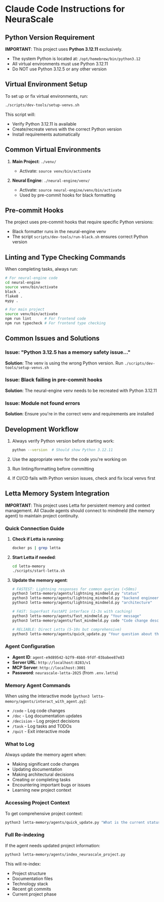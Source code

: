# Claude Code Instructions for NeuraScale

## Python Version Requirement

**IMPORTANT**: This project uses **Python 3.12.11** exclusively.

- The system Python is located at: `/opt/homebrew/bin/python3.12`
- All virtual environments must use Python 3.12.11
- Do NOT use Python 3.12.5 or any other version

## Virtual Environment Setup

To set up or fix virtual environments, run:

```bash
./scripts/dev-tools/setup-venvs.sh
```

This script will:

- Verify Python 3.12.11 is available
- Create/recreate venvs with the correct Python version
- Install requirements automatically

## Common Virtual Environments

1. **Main Project**: `./venv/`

   - Activate: `source venv/bin/activate`

2. **Neural Engine**: `./neural-engine/venv/`
   - Activate: `source neural-engine/venv/bin/activate`
   - Used by pre-commit hooks for black formatting

## Pre-commit Hooks

The project uses pre-commit hooks that require specific Python versions:

- Black formatter runs in the neural-engine venv
- The script `scripts/dev-tools/run-black.sh` ensures correct Python version

## Linting and Type Checking Commands

When completing tasks, always run:

```bash
# For neural-engine code
cd neural-engine
source venv/bin/activate
black .
flake8 .
mypy .

# For main project
source venv/bin/activate
npm run lint      # For frontend code
npm run typecheck # For frontend type checking
```

## Common Issues and Solutions

### Issue: "Python 3.12.5 has a memory safety issue..."

**Solution**: The venv is using the wrong Python version. Run `./scripts/dev-tools/setup-venvs.sh`

### Issue: Black failing in pre-commit hooks

**Solution**: The neural-engine venv needs to be recreated with Python 3.12.11

### Issue: Module not found errors

**Solution**: Ensure you're in the correct venv and requirements are installed

## Development Workflow

1. Always verify Python version before starting work:

   ```bash
   python --version  # Should show Python 3.12.11
   ```

2. Use the appropriate venv for the code you're working on

3. Run linting/formatting before committing

4. If CI/CD fails with Python version issues, check and fix local venvs first

## Letta Memory System Integration

**IMPORTANT**: This project uses Letta for persistent memory and context management. All Claude agents should connect to mindmeld (the memory agent) to maintain project continuity.

### Quick Connection Guide

1. **Check if Letta is running**:

   ```bash
   docker ps | grep letta
   ```

2. **Start Letta if needed**:

   ```bash
   cd letta-memory
   ./scripts/start-letta.sh
   ```

3. **Update the memory agent**:

   ```bash
   # FASTEST: Lightning responses for common queries (<50ms)
   python3 letta-memory/agents/lightning_mindmeld.py "status"
   python3 letta-memory/agents/lightning_mindmeld.py "backend engineer"
   python3 letta-memory/agents/lightning_mindmeld.py "architecture"
   
   # FAST: SuperFast FastAPI interface (1-3s with caching)
   python3 letta-memory/agents/fast_mindmeld.py "Your message"
   python3 letta-memory/agents/fast_mindmeld.py code "Code change description"
   
   # RELIABLE: Direct Letta (5-10s but comprehensive)
   python3 letta-memory/agents/quick_update.py "Your question about the project"
   ```

### Agent Configuration

- **Agent ID**: `agent-e9d89542-b2f9-4bb8-9fdf-03babee87e83`
- **Server URL**: `http://localhost:8283/v1`
- **MCP Server**: `http://localhost:3001`
- **Password**: `neurascale-letta-2025` (from `.env.letta`)

### Memory Agent Commands

When using the interactive mode (`python3 letta-memory/agents/interact_with_agent.py`):

- `/code` - Log code changes
- `/doc` - Log documentation updates
- `/decision` - Log project decisions
- `/task` - Log tasks and TODOs
- `/quit` - Exit interactive mode

### What to Log

Always update the memory agent when:

- Making significant code changes
- Updating documentation
- Making architectural decisions
- Creating or completing tasks
- Encountering important bugs or issues
- Learning new project context

### Accessing Project Context

To get comprehensive project context:

```bash
python3 letta-memory/agents/quick_update.py "What is the current status of [component/feature]?"
```

### Full Re-indexing

If the agent needs updated project information:

```bash
python3 letta-memory/agents/index_neurascale_project.py
```

This will re-index:

- Project structure
- Documentation files
- Technology stack
- Recent git commits
- Current project phase

